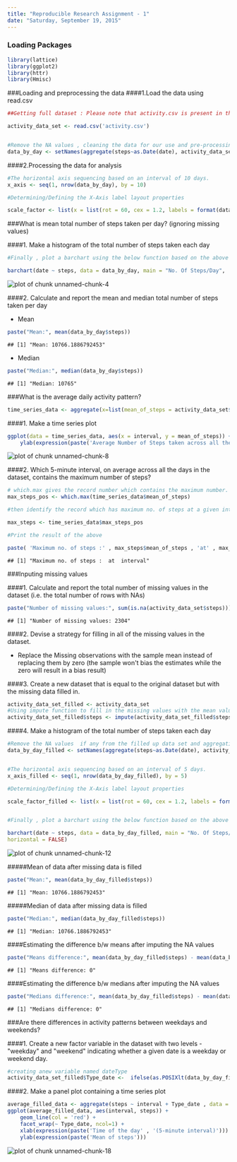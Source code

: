 ```yaml
---
title: "Reproducible Research Assignment - 1"
date: "Saturday, September 19, 2015"
---
```


### Loading Packages

```r
library(lattice)
library(ggplot2)
library(httr)
library(Hmisc)
```


###Loading and preprocessing the data
####1.Load the data using read.csv


```r
##Getting full dataset : Please note that activity.csv is present in the present Working directory

activity_data_set <- read.csv('activity.csv')


#Remove the NA values , cleaning the data for our use and pre-processing it for analysis , finally aggregating it based on dates.
data_by_day <- setNames(aggregate(steps~as.Date(date), activity_data_set, sum, na.rm = TRUE), c("date","steps"))
```


####2.Processing the data for analysis

```r
#The horizontal axis sequencing based on an interval of 10 days.
x_axis <- seq(1, nrow(data_by_day), by = 10)

#Determining/Defining the X-Axis label layout properties 

scale_factor <- list(x = list(rot = 60, cex = 1.2, labels = format(data_by_day$date, "%b-%d-%Y")[x_axis], at = x_axis) , col = 'blue' )
```






###What is mean total number of steps taken per day? (ignoring missing values)

####1. Make a histogram of the total number of steps taken each day

```r
#Finally , plot a barchart using the below function based on the above obtained parameters  and Logical flag Horizontal as default.

barchart(date ~ steps, data = data_by_day, main = "No. Of Steps/Day",  xlab = "Date", ylab = "Steps Count", scales = scale_factor , col ='red' , horizontal = FALSE)
```

![plot of chunk unnamed-chunk-4](figure/unnamed-chunk-4-1.png) 


####2. Calculate and report the mean and median total number of steps taken per day

- Mean

```r
paste("Mean:", mean(data_by_day$steps))
```

```
## [1] "Mean: 10766.1886792453"
```

- Median

```r
paste("Median:", median(data_by_day$steps))
```

```
## [1] "Median: 10765"
```


###What is the average daily activity pattern?


```r
time_series_data <- aggregate(x=list(mean_of_steps = activity_data_set$steps), by = list(interval= activity_data_set$interval), FUN=mean, na.rm=TRUE)
```
####1. Make a time series plot

```r
ggplot(data = time_series_data, aes(x = interval, y = mean_of_steps)) + geom_line() + xlab(expression(paste('Time of the day' , '(5-minute interval)'))) +
    ylab(expression(paste('Average Number of Steps taken across all the day'))) + ggtitle( "Average number of steps taken" )
```

![plot of chunk unnamed-chunk-8](figure/unnamed-chunk-8-1.png) 




####2. Which 5-minute interval, on average across all the days in the dataset, contains the maximum number of steps?


```r
# which.max gives the record number which contains the maximum number.
max_steps_pos <- which.max(time_series_data$mean_of_steps)

#then identify the record which has maximum no. of steps at a given interval 

max_steps <- time_series_data$max_steps_pos

#Print the result of the above

paste( 'Maximum no. of steps :' , max_steps$mean_of_steps , 'at' , max_steps$interval , 'interval')     
```

```
## [1] "Maximum no. of steps :  at  interval"
```


###Inputing missing values

####1. Calculate and report the total number of missing values in the dataset (i.e. the total number of rows with NAs)

```r
paste("Number of missing values:", sum(is.na(activity_data_set$steps)))
```

```
## [1] "Number of missing values: 2304"
```
####2. Devise a strategy for filling in all of the missing values in the dataset.
- Replace the Missing observations with the sample mean instead of replacing them by zero (the sample won't bias the estimates while the zero will result in a bias result)

####3. Create a new dataset that is equal to the original dataset but with the missing data filled in.

```r
activity_data_set_filled <- activity_data_set
#Using impute function to fill in the missing values with the mean value of the steps
activity_data_set_filled$steps <- impute(activity_data_set_filled$steps, fun=mean)  
```

####4. Make a histogram of the total number of steps taken each day

```r
#Remove the NA values  if any from the filled up data set and aggregating it 
data_by_day_filled <- setNames(aggregate(steps~as.Date(date), activity_data_set_filled, sum, na.rm = TRUE), c("date","steps"))


#The horizontal axis sequencing based on an interval of 5 days.
x_axis_filled <- seq(1, nrow(data_by_day_filled), by = 5)

#Determining/Defining the X-Axis label layout properties 

scale_factor_filled <- list(x = list(rot = 60, cex = 1.2, labels = format(data_by_day_filled$date, "%b-%d-%Y")[x_axis_filled], at = x_axis_filled) , col = 'blue' )


#Finally , plot a barchart using the below function based on the above obtained parameters  and Logical flag Horizontal as default.

barchart(date ~ steps, data = data_by_day_filled, main = "No. Of Steps/Day",  xlab = "Date", ylab = "Steps Count", scales = scale_factor_filled , col ='red' , 
horizontal = FALSE)
```

![plot of chunk unnamed-chunk-12](figure/unnamed-chunk-12-1.png) 




#####Mean of data after missing data is filled  

```r
paste("Mean:", mean(data_by_day_filled$steps))
```

```
## [1] "Mean: 10766.1886792453"
```
#####Median of data after missing data is filled  

```r
paste("Median:", median(data_by_day_filled$steps))
```

```
## [1] "Median: 10766.1886792453"
```

####Estimating the difference b/w means after imputing the NA values  

```r
paste("Means difference:", mean(data_by_day_filled$steps) - mean(data_by_day_filled$steps))
```

```
## [1] "Means difference: 0"
```
####Estimating the difference b/w medians after imputing the NA values  

```r
paste("Medians difference:", mean(data_by_day_filled$steps) - mean(data_by_day_filled$steps))
```

```
## [1] "Medians difference: 0"
```

###Are there differences in activity patterns between weekdays and weekends?


####1. Create a new factor variable in the dataset with two levels - "weekday" and "weekend" indicating whether a given date is a weekday or weekend day.

```r
#creating anew variable named dateType
activity_data_set_filled$Type_date <-  ifelse(as.POSIXlt(data_by_day_filled$date)$wday %in% c(0,6), 'Weekend', 'Weekday')
```
####2. Make a panel plot containing a time series plot

```r
average_filled_data <- aggregate(steps ~ interval + Type_date , data = activity_data_set_filled , mean)
ggplot(average_filled_data, aes(interval, steps)) + 
    geom_line(col = 'red') + 
    facet_wrap(~ Type_date, ncol=1) +
    xlab(expression(paste('Time of the day' , '(5-minute interval)'))) + 
    ylab(expression(paste('Mean of steps')))
```

![plot of chunk unnamed-chunk-18](figure/unnamed-chunk-18-1.png) 

 
                          


